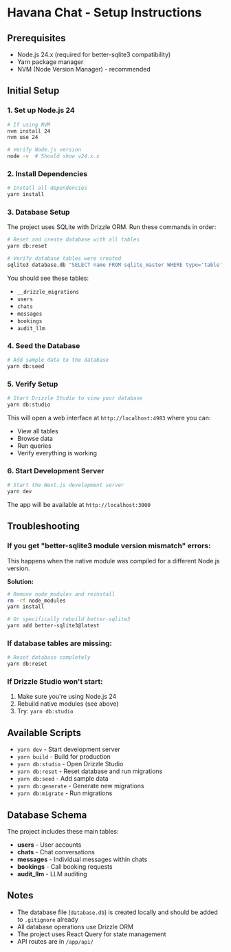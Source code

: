 # Havana Chat - Setup Instructions

## Prerequisites

- Node.js 24.x (required for better-sqlite3 compatibility)
- Yarn package manager
- NVM (Node Version Manager) - recommended

## Initial Setup

### 1. Set up Node.js 24

```bash
# If using NVM
nvm install 24
nvm use 24

# Verify Node.js version
node -v  # Should show v24.x.x
```

### 2. Install Dependencies

```bash
# Install all dependencies
yarn install
```

### 3. Database Setup

The project uses SQLite with Drizzle ORM. Run these commands in order:

```bash
# Reset and create database with all tables
yarn db:reset

# Verify database tables were created
sqlite3 database.db "SELECT name FROM sqlite_master WHERE type='table';"
```

You should see these tables:

- `__drizzle_migrations`
- `users`
- `chats`
- `messages`
- `bookings`
- `audit_llm`

### 4. Seed the Database

```bash
# Add sample data to the database
yarn db:seed
```

### 5. Verify Setup

```bash
# Start Drizzle Studio to view your database
yarn db:studio
```

This will open a web interface at `http://localhost:4983` where you can:

- View all tables
- Browse data
- Run queries
- Verify everything is working

### 6. Start Development Server

```bash
# Start the Next.js development server
yarn dev
```

The app will be available at `http://localhost:3000`

## Troubleshooting

### If you get "better-sqlite3 module version mismatch" errors:

This happens when the native module was compiled for a different Node.js version.

**Solution:**

```bash
# Remove node_modules and reinstall
rm -rf node_modules
yarn install

# Or specifically rebuild better-sqlite3
yarn add better-sqlite3@latest
```

### If database tables are missing:

```bash
# Reset database completely
yarn db:reset
```

### If Drizzle Studio won't start:

1. Make sure you're using Node.js 24
2. Rebuild native modules (see above)
3. Try: `yarn db:studio`

## Available Scripts

- `yarn dev` - Start development server
- `yarn build` - Build for production
- `yarn db:studio` - Open Drizzle Studio
- `yarn db:reset` - Reset database and run migrations
- `yarn db:seed` - Add sample data
- `yarn db:generate` - Generate new migrations
- `yarn db:migrate` - Run migrations

## Database Schema

The project includes these main tables:

- **users** - User accounts
- **chats** - Chat conversations
- **messages** - Individual messages within chats
- **bookings** - Call booking requests
- **audit_llm** - LLM auditing

## Notes

- The database file (`database.db`) is created locally and should be added to `.gitignore` already
- All database operations use Drizzle ORM
- The project uses React Query for state management
- API routes are in `/app/api/`
